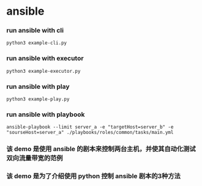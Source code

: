 # ansible

### run ansible with cli
```
python3 example-cli.py
```

### run ansible with executor
```
python3 example-executor.py
```

### run ansible with play
```
python3 example-play.py
```

### run ansible with playbook
```
ansible-playbook --limit server_a -e "targetHost=server_b" -e "sourseHost=server_a" ./playbooks/roles/common/tasks/main.yml
```

### 该 demo 是使用 ansible 的剧本来控制两台主机，并使其自动化测试双向流量带宽的范例
### 该 demo 是为了介绍使用 python 控制 ansible 剧本的3种方法